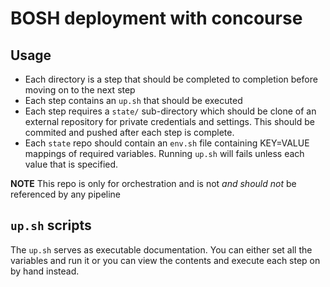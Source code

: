 # BOSH deployment with concourse
## Usage
* Each directory is a step that should be completed to completion before moving on to the next step
* Each step contains an `up.sh` that should be executed
* Each step requires a `state/` sub-directory which should be clone of an external repository for private credentials and settings. This should be commited and pushed after each step is complete.
* Each `state` repo should contain an `env.sh` file containing KEY=VALUE mappings of required variables. Running `up.sh` will fails unless each value that is specified.

__NOTE__ This repo is only for orchestration and is not *and should not* be referenced by any pipeline

## `up.sh` scripts
The `up.sh` serves as executable documentation. You can either set all the variables and run it or you can view the contents and execute each step on by hand instead.  
